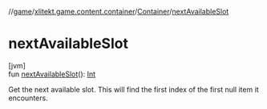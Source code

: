 //[game](../../../index.md)/[xlitekt.game.content.container](../index.md)/[Container](index.md)/[nextAvailableSlot](next-available-slot.md)

# nextAvailableSlot

[jvm]\
fun [nextAvailableSlot](next-available-slot.md)(): [Int](https://kotlinlang.org/api/latest/jvm/stdlib/kotlin/-int/index.html)

Get the next available slot. This will find the first index of the first null item it encounters.
